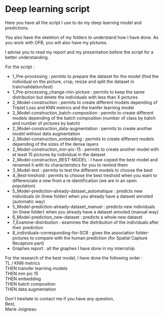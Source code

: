 # Deep learning script

Here you have all the script I use to do my deep learning model and predictions.

You also have the skeleton of my folders to understand how I have done. 
As you work with OFB, you will also have my pictures.

I advise you to read my report and my presentation before the script for a better understanding.

For the script : 
- 1_Pre-processing : permits to prepare the dataset for the model (find the individual on the picture, crop, resize and split the dataset in train/validation/test)
- 1_Pre-processing_change-min-picture : permits to keep the same distribution but delete the individuals with less than X pictures
- 2_Model-construction : permits to create different models depending of Triplet Loss and KNN metrics and the tranfer learning model
- 2_Model-construction_batch-composition : permits to create different models depending of the batch composition (number of class by batch and number of pictures by batch)
- 2_Model-construction_data-augmentation : permits to create another model without data augmentation
- 2_Model-construction_embedding : permits to create different models depending of the sizes of the dense layers
- 2_Model-construction_min-pic-15 : permits to create another model with at least 15 pictures by individual in the dataset
- 2_Model-construction_BEST-MODEL : I have copied the best model and renamed it with its characteristics for you to remind them
- 3_Model-test : permits to test the different models to choose the best
- 4_Best-treshold : permits to choose the best treshold when you want to differenciate a new from a re identification (we are in an open population)
- 5_Model-prediction-already-dataset_automatique : predicts new individuals (in 0new folder) when you already have a dataset annoted (automatic way)
- 5_Model-prediction-already-dataset_manuel : predicts new individuals (in 0new folder) when you already have a dataset annoted (manual way)
- 6_Model-prediction_new-dataset : predicts a whole new dataset
- 7_Examine-distribution : examines the distribution of the individuals after their prediction
- 8_individuals-corresponding-for-SCR : gives the association folder-pictures to compare with the human prediction (for Spatial Capture Recapture part)
- Graphes report : all the graphes I have done in my internship

For the research of the best model, I have done the following order :   
TL / KNN metrics   
THEN transfer learning models   
THEN min pic 15   
THEN embedding  
THEN batch composition  
THEN data augmentation  
  
Don't hesitate to contact me if you have any question,  
Best,  
Marie Joigneau
